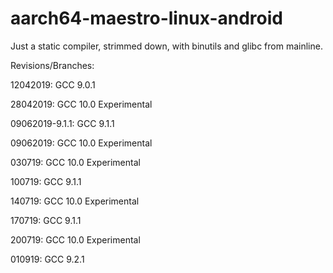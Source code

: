 # aarch64-maestro-linux-android

Just a static compiler, strimmed down, with binutils and glibc from mainline.

Revisions/Branches:

12042019: GCC 9.0.1

28042019: GCC 10.0 Experimental

09062019-9.1.1: GCC 9.1.1

09062019: GCC 10.0 Experimental

030719:  GCC 10.0 Experimental

100719: GCC 9.1.1

140719: GCC 10.0 Experimental

170719: GCC 9.1.1

200719: GCC 10.0 Experimental

010919: GCC 9.2.1
